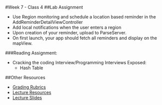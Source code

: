 #Week 7 - Class 4
##Lab Assignment
* Use Region monitoring and schedule a location based reminder in the AddReminderDetailViewController
* Add local notifications when the user enters a region
* Upon creation of your reminder, upload to ParseServer.
* On first launch, your app should fetch all reminders and display on the mapView.

###Reading Assignment:
* Cracking the coding Interview/Programming Interviews Exposed:
  * Hash Table

##Other Resources
* [Grading Rubrics](../../resources/)
* [Lecture Resources](lecture/)
* [Lecture Slides](https://www.icloud.com/keynote/000n52A4TyAjhlmU1PRkuZF1w#Week7_Day4)
